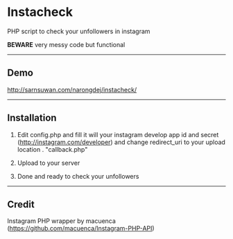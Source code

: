 Instacheck
==========

PHP script to check your unfollowers in instagram

**BEWARE** very messy code but functional

----------------
Demo
----------------
http://sarnsuwan.com/narongdej/instacheck/

----------------
  Installation
----------------
1) Edit config.php and fill it will your instagram develop app id and secret (http://instagram.com/developer) and change redirect_uri to your upload location . "callback.php"

2) Upload to your server

3) Done and ready to check your unfollowers

----------------
Credit
----------------

Instagram PHP wrapper by macuenca (https://github.com/macuenca/Instagram-PHP-API)
